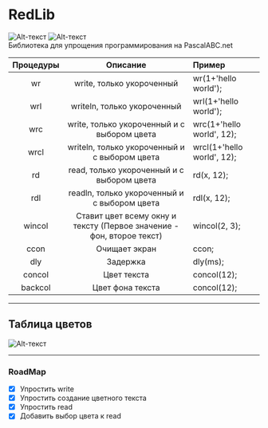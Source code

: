 # RedLib
![Alt-текст](https://img.shields.io/badge/RedLib-1.3.0-orange.svg)
![Alt-текст](https://img.shields.io/badge/build-stable%20alpha-brightgreen.svg) <br>
Библиотека для упрощения программирования на PascalABC.net

| Процедуры | Описание | Пример|
|:----:|:----:|:----------|
| wr | write, только укороченный | wr(1+'hello world'); |
| wrl | writeln, только укороченный | wrl(1+'hello world'); |
| wrc | write, только укороченный и с выбором цвета | wrc(1+'hello world', 12); |
| wrcl | writeln, только укороченный и с выбором цвета | wrcl(1+'hello world', 12); |
| rd | read, только укороченный и с выбором цвета | rd(x, 12); |
| rdl | readln, только укороченный и с выбором цвета | rdl(x, 12); |
| wincol | Ставит цвет всему окну и тексту (Первое значение - фон, второе текст) | wincol(2, 3); |
| ccon | Очищает экран | ccon; |
| dly | Задержка | dly(ms); |
| concol | Цвет текста | concol(12); |
| backcol | Цвет фона текста | concol(12); |
____

## Таблица цветов
![Alt-текст](http://mypascal.ru/images_files/1/57.png)
____

### RoadMap

- [X] Упростить write
- [X] Упростить создание цветного текста
- [X] Упростить read
- [X] Добавить выбор цвета к read

